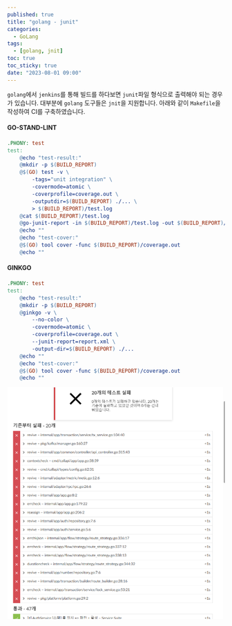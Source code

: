 ```yaml
---
published: true
title: "golang - junit"
categories:
  - GoLang
tags:
  - [golang, jnit]
toc: true
toc_sticky: true
date: "2023-08-01 09:00"
---
```


`golang`에서 `jenkins`를 통해 빌드를 하다보면 `junit`파일 형식으로 출력해야 되는 경우가 있습니다. 대부분에 `golang` 도구들은 `jnit`을 지원합니다. 아래와 같이 `Makefile`을 작성하여 CI를 구축하였습니다.

#### GO-STAND-LINT

```makefile
.PHONY: test
test:
	@echo "test-result:"
	@mkdir -p $(BUILD_REPORT)
	@$(GO) test -v \
		-tags="unit integration" \
		-covermode=atomic \
		-coverprofile=coverage.out \
		-outputdir=$(BUILD_REPORT) ./... \
		> $(BUILD_REPORT)/test.log
	@cat $(BUILD_REPORT)/test.log
	@go-junit-report -in $(BUILD_REPORT)/test.log -out $(BUILD_REPORT)/test.xml
	@echo ""
	@echo "test-cover:"
	@$(GO) tool cover -func $(BUILD_REPORT)/coverage.out
	@echo ""

```

#### GINKGO

```makefile
.PHONY: test
test:
	@echo "test-result:"
	@mkdir -p $(BUILD_REPORT)
	@ginkgo -v \
		--no-color \
		-covermode=atomic \
		-coverprofile=coverage.out \
		--junit-report=report.xml \
		-output-dir=$(BUILD_REPORT) ./...
	@echo ""
	@echo "test-cover:"
	@$(GO) tool cover -func $(BUILD_REPORT)/coverage.out
	@echo ""
```

![image-20230801133224789](../../../assets/images/posts/2023-08-01-post-golang-junit/image-20230801133224789.png)
